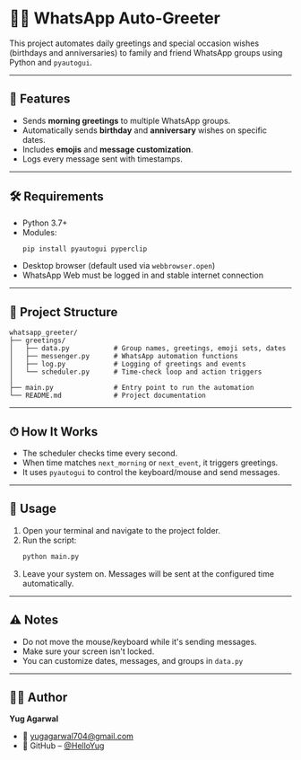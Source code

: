 # 🙋‍♂️ WhatsApp Auto-Greeter

This project automates daily greetings and special occasion wishes (birthdays and anniversaries) to family and friend WhatsApp groups using Python and `pyautogui`.

---

## 🚀 Features
- Sends **morning greetings** to multiple WhatsApp groups.
- Automatically sends **birthday** and **anniversary** wishes on specific dates.
- Includes **emojis** and **message customization**.
- Logs every message sent with timestamps.

---

## 🛠 Requirements
- Python 3.7+
- Modules:
  ```bash
  pip install pyautogui pyperclip
  ```
- Desktop browser (default used via `webbrowser.open`)
- WhatsApp Web must be logged in and stable internet connection

---

## 📂 Project Structure
```
whatsapp_greeter/
├── greetings/
│   ├── data.py           # Group names, greetings, emoji sets, dates
│   ├── messenger.py      # WhatsApp automation functions
│   ├── log.py            # Logging of greetings and events
│   └── scheduler.py      # Time-check loop and action triggers
│
├── main.py               # Entry point to run the automation
└── README.md             # Project documentation
```

---

## ⏱ How It Works
- The scheduler checks time every second.
- When time matches `next_morning` or `next_event`, it triggers greetings.
- It uses `pyautogui` to control the keyboard/mouse and send messages.

---

## 🧪 Usage
1. Open your terminal and navigate to the project folder.
2. Run the script:
   ```bash
   python main.py
   ```
3. Leave your system on. Messages will be sent at the configured time automatically.

---

## ⚠️ Notes
- Do not move the mouse/keyboard while it's sending messages.
- Make sure your screen isn't locked.
- You can customize dates, messages, and groups in `data.py`

---

## 👨‍💻 Author

**Yug Agarwal**
- 📧 [yugagarwal704@gmail.com](mailto:yugagarwal704@gmail.com)
- 🔗 GitHub – [@HelloYug](https://github.com/HelloYug)
